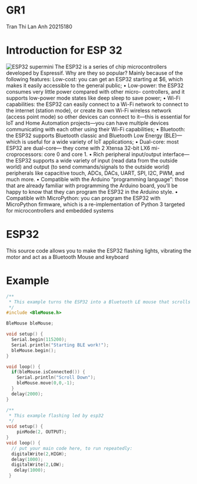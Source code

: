 # GR1
Tran Thi Lan Anh 20215180
# Introduction for ESP 32
![ESP32 supermini](https://github.com/lanhhtran/GR1/assets/117920786/23f3ab52-4368-4660-9157-a7627f85872f)
The ESP32 is a series of chip microcontrollers developed by Espressif.
Why are they so popular? Mainly because of the following features:
Low-cost: you can get an ESP32 starting at $6, which makes it easily accessible to the
general public;
• Low-power: the ESP32 consumes very little power compared with other micro-
controllers, and it supports low-power mode states like deep sleep to save power;
• Wi-Fi capabilities: the ESP32 can easily connect to a Wi-Fi network to connect
to the internet (station mode), or create its own Wi-Fi wireless network (access
point mode) so other devices can connect to it—this is essential for IoT and Home
Automation projects—you can have multiple devices communicating with each
other using their Wi-Fi capabilities;
• Bluetooth: the ESP32 supports Bluetooth classic and Bluetooth Low Energy (BLE)—which
is useful for a wide variety of IoT applications;
• Dual-core: most ESP32 are dual-core— they come with 2 Xtensa 32-bit LX6 mi-
croprocessors: core 0 and core 1.
• Rich peripheral input/output interface—the ESP32 supports a wide variety of
input (read data from the outside world) and output (to send commands/signals
to the outside world) peripherals like capacitive touch, ADCs, DACs, UART, SPI,
I2C, PWM, and much more.
• Compatible with the Arduino “programming language”: those that are already
familiar with programming the Arduino board, you’ll be happy to know that
they can program the ESP32 in the Arduino style.
• Compatible with MicroPython: you can program the ESP32 with MicroPython
firmware, which is a re-implementation of Python 3 targeted for microcontrollers
and embedded systems
# ESP32
This source code allows you to make the ESP32 flashing lights, vibrating the motor and act as a Bluetooth Mouse and keyboard
# Example
```cpp
/**
 * This example turns the ESP32 into a Bluetooth LE mouse that scrolls down every 2 seconds.
 */
#include <BleMouse.h>

BleMouse bleMouse;

void setup() {
  Serial.begin(115200);
  Serial.println("Starting BLE work!");
  bleMouse.begin();
}

void loop() {
  if(bleMouse.isConnected()) {
    Serial.println("Scroll Down");
    bleMouse.move(0,0,-1);
  }
  delay(2000);
}
```
```cpp
/**
 * This example flashing led by esp32
 */
void setup() {
    pinMode(2, OUTPUT);
}
void loop() {
  // put your main code here, to run repeatedly:
  digitalWrite(2,HIGH);
  delay(1000);
  digitalWrite(2,LOW);
   delay(1000);
 }
```
